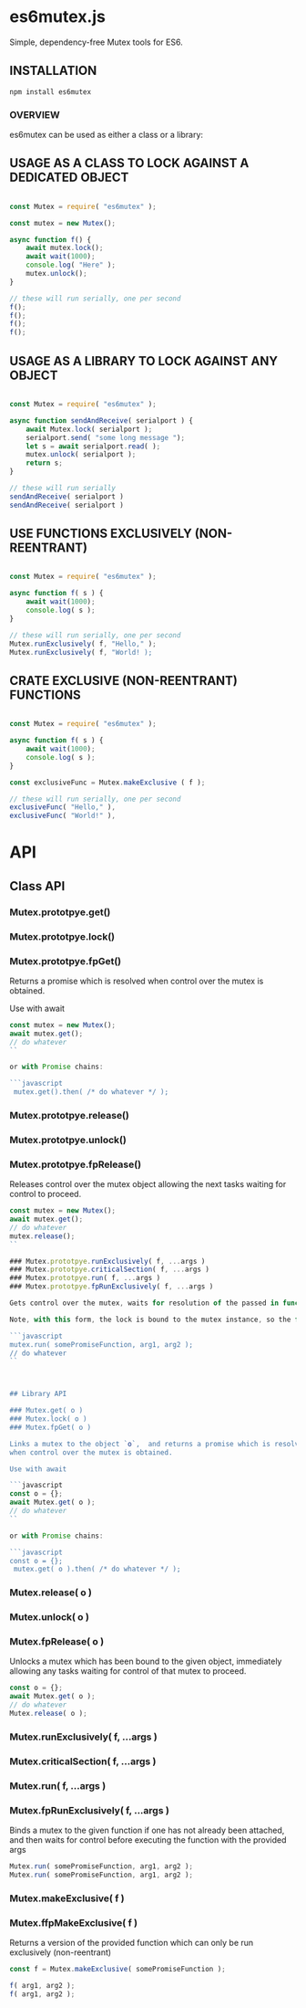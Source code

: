 # es6mutex.js

Simple, dependency-free Mutex tools for ES6.

## INSTALLATION

```
npm install es6mutex
```

### OVERVIEW

es6mutex can be used as either a class or a library:


## USAGE AS A CLASS TO LOCK AGAINST A DEDICATED OBJECT

```javascript

const Mutex = require( "es6mutex" );

const mutex = new Mutex();

async function f() {
	await mutex.lock();
	await wait(1000);
	console.log( "Here" );
	mutex.unlock();
}

// these will run serially, one per second
f();
f();
f();
f();

```


## USAGE AS A LIBRARY TO LOCK AGAINST ANY OBJECT

```javascript

const Mutex = require( "es6mutex" );

async function sendAndReceive( serialport ) {
	await Mutex.lock( serialport );
	serialport.send( "some long message ");
	let s = await serialport.read( );
	mutex.unlock( serialport );
	return s;
}

// these will run serially
sendAndReceive( serialport )
sendAndReceive( serialport ) 

```


## USE FUNCTIONS EXCLUSIVELY (NON-REENTRANT)

```javascript

const Mutex = require( "es6mutex" );

async function f( s ) {
	await wait(1000);
	console.log( s );
}

// these will run serially, one per second
Mutex.runExclusively( f, "Hello," );
Mutex.runExclusively( f, "World! );
```


## CRATE EXCLUSIVE (NON-REENTRANT) FUNCTIONS

```javascript

const Mutex = require( "es6mutex" );

async function f( s ) {
	await wait(1000);
	console.log( s );
}

const exclusiveFunc = Mutex.makeExclusive ( f );

// these will run serially, one per second
exclusiveFunc( "Hello," ), 
exclusiveFunc( "World!" ), 

```



# API

## Class API

### Mutex.prototpye.get()
### Mutex.prototpye.lock()
### Mutex.prototpye.fpGet()

Returns a promise which is resolved when control over the mutex is obtained.

Use with await

```javascript
const mutex = new Mutex();
await mutex.get();
// do whatever 
``

or with Promise chains:

```javascript
 mutex.get().then( /* do whatever */ );
```
 
 
 
### Mutex.prototpye.release()
### Mutex.prototpye.unlock()
### Mutex.prototpye.fpRelease()

Releases control over the mutex object allowing the next tasks waiting for control to proceed.

```javascript
const mutex = new Mutex();
await mutex.get();
// do whatever 
mutex.release();
``

### Mutex.prototpye.runExclusively( f, ...args )
### Mutex.prototpye.criticalSection( f, ...args )
### Mutex.prototpye.run( f, ...args )
### Mutex.prototpye.fpRunExclusively( f, ...args )

Gets control over the mutex, waits for resolution of the passed in function `f` called with the arguments `...args`, releases the mutex.

Note, with this form, the lock is bound to the mutex instance, so the function could be called from elsewhere without the lock or with a different lock.

```javascript
mutex.run( somePromiseFunction, arg1, arg2 );
// do whatever 
``



## Library API

### Mutex.get( o )
### Mutex.lock( o )
### Mutex.fpGet( o )

Links a mutex to the object `o`,  and returns a promise which is resolved 
when control over the mutex is obtained.

Use with await

```javascript
const o = {};
await Mutex.get( o );
// do whatever 
``

or with Promise chains:

```javascript
const o = {};
 mutex.get( o ).then( /* do whatever */ );
```
 
 
### Mutex.release( o )
### Mutex.unlock( o )
### Mutex.fpRelease( o )

Unlocks a mutex which has been bound to the given object, immediately allowing any tasks waiting for control of that mutex to proceed.

```javascript
const o = {};
await Mutex.get( o );
// do whatever 
Mutex.release( o );
```

### Mutex.runExclusively( f, ...args )
### Mutex.criticalSection( f, ...args )
### Mutex.run( f, ...args )
### Mutex.fpRunExclusively( f, ...args )

Binds a mutex to the given function if one has not already been attached, and then waits for control before executing the function with the provided args

```javascript
Mutex.run( somePromiseFunction, arg1, arg2 );
Mutex.run( somePromiseFunction, arg1, arg2 );
```



### Mutex.makeExclusive( f )
### Mutex.ffpMakeExclusive( f )

Returns a version of the provided function which can only be run exclusively (non-reentrant)

```javascript
const f = Mutex.makeExclusive( somePromiseFunction );

f( arg1, arg2 );
f( arg1, arg2 );
```

